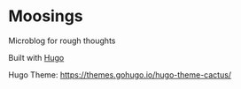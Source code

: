 # Moosings
Microblog for rough thoughts


Built with [Hugo](https://gohugo.io/)

Hugo Theme: https://themes.gohugo.io/hugo-theme-cactus/
